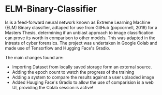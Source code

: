 # ELM-Binary-Classifier

Is is a feed-forward neural network known as Extreme Learning Machine (ELM) Binary classifier, adtaped for use from GitHub (popcornell, 2018) for a Masters Thesis, determining if an unbiast approach to image classification can prove its worth in comparison to other models. This was adapted in the intrests of cyber forensics. The project was undertaken in Google Colab and made use of Tensorflow and Hugging Face's Gradio. 

The main changes found are: 

- Importing Dataset from locally saved storage form an external source.
- Adding the epoch count to watch the progress of the training
- Adding a system to compare the results against a user uplaoded image
- Added Huuging Face's Gradio to allow the use of comparision is a web UI, providing the Colab session is active! 
